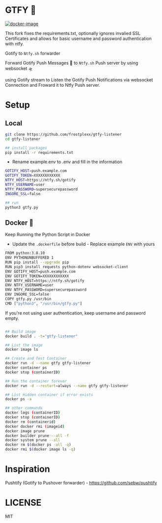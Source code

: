 # GTFY 🚀

[![docker-image](https://github.com/sanwebinfo/gtfy-listener/actions/workflows/docker.yml/badge.svg)](https://github.com/sanwebinfo/gtfy-listener/actions/workflows/docker.yml)

This fork fixes the requirements.txt, optionally ignores invalied SSL Certificates and allows for basic username and password authentication with ntfy.

Gotify to `Ntfy.sh` forwarder

Forward Gotify Push Messages 🚀 to `Ntfy.sh` Push server by using websocket 🛸

using Gotify stream to Listen the Gotify Push Notifications via websocket Connection and Froward it to Ntfy Push server.

# Setup

## Local

```sh
git clone https://github.com/frostplexx/gtfy-listener
cd gtfy-listener

## install packages
pip install -r requirements.txt
```

- Rename example.env to .env and fill in the information

```sh
GOTIFY_HOST=push.example.com
GOTIFY_TOKEN=XXXXXXXXXXXX
NTFY_HOST=https://ntfy.sh/gotify
NTFY_USERNAME=user
NTFY_PASSWORD=supersecurepassword
INGORE_SSL=false

## run
python3 gtfy.py

```

## Docker 🐬

Keep Running the Python Script in Docker

- Update the `.dockerfile` before build - Replace example `ENV` with yours

```sh
FROM python:3.8.10
ENV PYTHONUNBUFFERED 1
RUN pip install --upgrade pip
RUN pip3 install requests python-dotenv websocket-client
ENV GOTIFY_HOST=push.example.com
ENV GOTIFY_TOKEN=XXXXXXXXXXXX
ENV NTFY_HOST=https://ntfy.sh/gotify
ENV NTFY_USERNAME=user
ENV NTFY_PASSWORD=supersecurepassword
ENV INGORE_SSL=false
COPY gtfy.py /usr/bin
CMD ["python3", "/usr/bin/gtfy.py"]
```

If you're not using user authentication, keep username and password empty.

```sh

## Build image
docker build . -t="gtfy-listener"

## List the image
docker image ls

## Create and Test Container
docker run -d --name gtfy gtfy-listener
docker container ps
docker stop (containerID)

## Run the container forever
docker run -d --restart=always --name gtfy gtfy-listener

## List Hidden container if error exists
docker ps -a

## other commands
docker logs (containerID)
docker stop (containerID)
docker rm (containerid)
docker docker rmi (imageid)
docker image prune
docker builder prune --all -f
docker system prune --all
docker rm $(docker ps -all -q)
docker rmi $(docker image ls -q)
```

# Inspiration

Pushtify (Gotify to Pushover forwarder) - <https://github.com/sebw/pushtify>

# LICENSE

MIT
